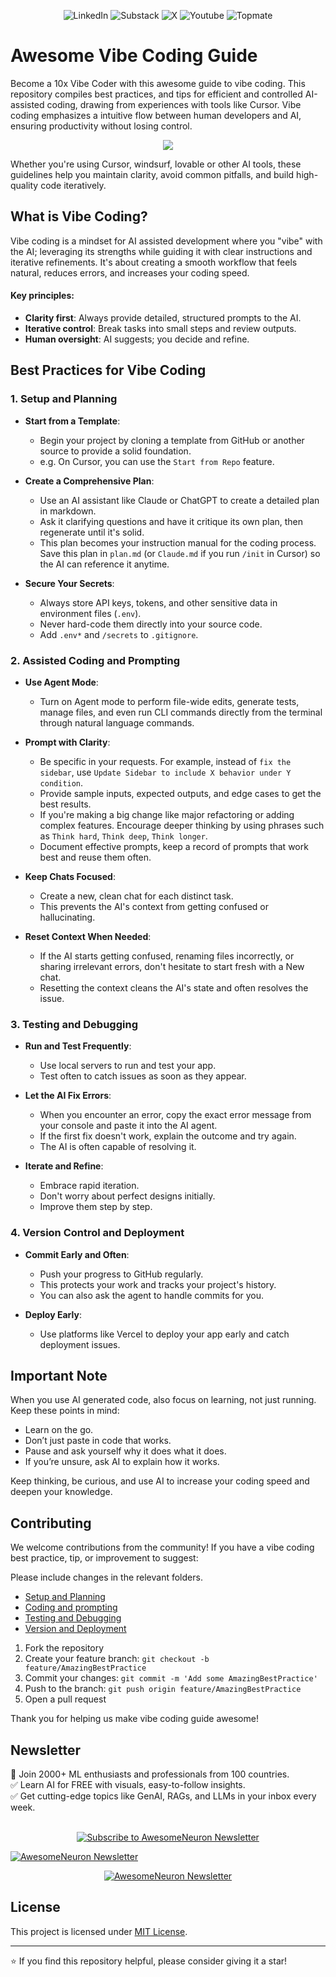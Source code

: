 <p align="center">
  <a href="https://www.linkedin.com/in/analyticalrohit" style="text-decoration:none;">
    <img src="https://img.shields.io/badge/linkedin-%230077B5.svg?style=for-the-badge&logo=linkedin&logoColor=white" alt="LinkedIn">
  </a>
  <a href="https://awesomeneuron.substack.com/" style="text-decoration:none;">
    <img src="https://img.shields.io/badge/Substack-%23006f5c.svg?style=for-the-badge&logo=substack&logoColor=FF6719" alt="Substack">
  </a>
   <a href="https://x.com/_rohit_tiwari_" style="text-decoration:none;">
    <img src="https://img.shields.io/badge/X-%23000000.svg?style=for-the-badge&logo=X&logoColor=white" alt="X">
  </a>
     <a href="https://www.youtube.com/@awesomeneuron?sub_confirmation=1" style="text-decoration:none;">
    <img src="https://img.shields.io/badge/YouTube-%23FF0000.svg?style=for-the-badge&logo=YouTube&logoColor=white" alt="Youtube">
  </a>
     <a href="https://topmate.io/analyticalrohit" style="text-decoration:none;">
    <img src="https://raw.githubusercontent.com/analyticalrohit/analyticalrohit/refs/heads/main/assets/topmate_logo.png" alt="Topmate">
  </a>
</p>

# Awesome Vibe Coding Guide

Become a 10x Vibe Coder with this awesome guide to vibe coding. This repository compiles best practices, and tips for efficient and controlled AI-assisted coding, drawing from experiences with tools like Cursor. Vibe coding emphasizes a intuitive flow between human developers and AI, ensuring productivity without losing control.

<p align="center">
  <a href="https://awesomeneuron.substack.com/">
    <img src="./assets/awesome_vibe_coding_guide.gif">
  </a>
</p>

Whether you're using Cursor, windsurf, lovable or other AI tools, these guidelines help you maintain clarity, avoid common pitfalls, and build high-quality code iteratively.

## What is Vibe Coding?

Vibe coding is a mindset for AI assisted development where you "vibe" with the AI; leveraging its strengths while guiding it with clear instructions and iterative refinements. It's about creating a smooth workflow that feels natural, reduces errors, and increases your coding speed.

#### Key principles:

- **Clarity first**: Always provide detailed, structured prompts to the AI.
- **Iterative control**: Break tasks into small steps and review outputs.
- **Human oversight**: AI suggests; you decide and refine.

## Best Practices for Vibe Coding

### 1. Setup and Planning

- **Start from a Template**: 

    - Begin your project by cloning a template from GitHub or another source to provide a solid foundation. 
    - e.g. On Cursor, you can use the `Start from Repo` feature. 

- **Create a Comprehensive Plan**: 
    - Use an AI assistant like Claude or ChatGPT to create a detailed plan in markdown. 
    - Ask it clarifying questions and have it critique its own plan, then regenerate until it's solid. 
    - This plan becomes your instruction manual for the coding process. Save this plan in `plan.md` (or `Claude.md` if you run `/init` in Cursor) so the AI can reference it anytime.

- **Secure Your Secrets**: 
    - Always store API keys, tokens, and other sensitive data in environment files (`.env`). 
    - Never hard-code them directly into your source code. 
    - Add `.env*` and `/secrets` to `.gitignore`.

### 2. Assisted Coding and Prompting

- **Use Agent Mode**: 
    - Turn on Agent mode to perform file-wide edits, generate tests, manage files, and even run CLI commands directly from the terminal through natural language commands.

- **Prompt with Clarity**: 
    - Be specific in your requests. For example, instead of `fix the sidebar`, use `Update Sidebar to include X behavior under Y condition`. 
    - Provide sample inputs, expected outputs, and edge cases to get the best results.
    - If you're making a big change like major refactoring or adding complex features. Encourage deeper thinking by using phrases such as `Think hard`, `Think deep`, `Think longer`.
    - Document effective prompts, keep a record of prompts that work best and reuse them often.

- **Keep Chats Focused**: 
    - Create a new, clean chat for each distinct task. 
    - This prevents the AI's context from getting confused or hallucinating.

- **Reset Context When Needed**: 
    - If the AI starts getting confused, renaming files incorrectly, or sharing irrelevant errors, don't hesitate to start fresh with a New chat. 
    - Resetting the context cleans the AI's state and often resolves the issue.

### 3. Testing and Debugging

- **Run and Test Frequently**: 
    - Use local servers to run and test your app. 
    - Test often to catch issues as soon as they appear.

- **Let the AI Fix Errors**: 
    - When you encounter an error, copy the exact error message from your console and paste it into the AI agent. 
    - If the first fix doesn't work, explain the outcome and try again. 
    - The AI is often capable of resolving it.

- **Iterate and Refine**:
    - Embrace rapid iteration.
    - Don't worry about perfect designs initially.
    - Improve them step by step.

### 4. Version Control and Deployment

- **Commit Early and Often**: 
    - Push your progress to GitHub regularly. 
    - This protects your work and tracks your project's history. 
    - You can also ask the agent to handle commits for you.

- **Deploy Early**: 
    - Use platforms like Vercel to deploy your app early and catch deployment issues.

## Important Note

When you use AI generated code, also focus on learning, not just running. Keep these points in mind:

- Learn on the go.
- Don’t just paste in code that works.
- Pause and ask yourself why it does what it does.
- If you’re unsure, ask AI to explain how it works.

Keep thinking, be curious, and use AI to increase your coding speed and deepen your knowledge.

## Contributing

We welcome contributions from the community! If you have a vibe coding best practice, tip, or improvement to suggest:

Please include changes in the relevant folders.

- [Setup and Planning](./setup_and_planning_guide/README.md)
- [Coding and prompting](./coding_and_prompting_guide/README.md)
- [Testing and Debugging](./testing_and_debugging_guide/README.md)
- [Version and Deployment](./version_and_deployment/README.md)

1. Fork the repository
2. Create your feature branch: `git checkout -b feature/AmazingBestPractice`
3. Commit your changes: `git commit -m 'Add some AmazingBestPractice'`
4. Push to the branch: `git push origin feature/AmazingBestPractice`
5. Open a pull request

Thank you for helping us make vibe coding guide awesome!

## Newsletter
<div style="text-align: left;">
📌 Join 2000+ ML enthusiasts and professionals from 100 countries.<br>
✅ Learn AI for FREE with visuals, easy-to-follow insights.<br>
✅ Get cutting-edge topics like GenAI, RAGs, and LLMs in your inbox every week.
</div>
<br>
<div align="center">

[![Subscribe to AwesomeNeuron Newsletter](https://raw.githubusercontent.com/analyticalrohit/analyticalrohit/5ab83e498b11eefe57c91bc4f4cac10414276920/assets/subscribe_button.svg)](https://awesomeneuron.substack.com/)

</div>
<div style="text-align: left;">
    <a href="https://awesomeneuron.substack.com/">
        <img src="https://raw.githubusercontent.com/analyticalrohit/analyticalrohit/refs/heads/main/assets/awesomeneuron_logo.png" alt="AwesomeNeuron Newsletter">
</div>
<p align="center">
  <a href="https://awesomeneuron.substack.com/">
    <img src="https://raw.githubusercontent.com/analyticalrohit/analyticalrohit/refs/heads/main/assets/awesomeneuron_blog.gif" alt="AwesomeNeuron Newsletter">
  </a>
</p>

## License

This project is licensed under [MIT License](LICENSE).

---

⭐️ If you find this repository helpful, please consider giving it a star!